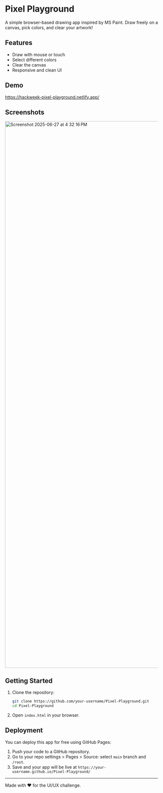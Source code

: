 # Pixel Playground

A simple browser-based drawing app inspired by MS Paint. Draw freely on a canvas, pick colors, and clear your artwork!

## Features
- Draw with mouse or touch
- Select different colors
- Clear the canvas
- Responsive and clean UI

## Demo
https://hackweek-pixel-playground.netlify.app/


## Screenshots

<img width="1800" alt="Screenshot 2025-06-27 at 4 32 16 PM" src="https://github.com/user-attachments/assets/ca8563cf-d3fe-47bb-88ac-1472ad0fa8ae" />




## Getting Started
1. Clone the repository:
   ```bash
   git clone https://github.com/your-username/Pixel-Playground.git
   cd Pixel-Playground
   ```
2. Open `index.html` in your browser.

## Deployment
You can deploy this app for free using GitHub Pages:
1. Push your code to a GitHub repository.
2. Go to your repo settings > Pages > Source: select `main` branch and `/root`.
3. Save and your app will be live at `https://your-username.github.io/Pixel-Playground/`

---
Made with ❤️ for the UI/UX challenge. 
